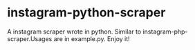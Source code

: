 # instagram-python-scraper
A instagram scraper wrote in python. Similar to instagram-php-scraper.Usages are in example.py. Enjoy it!
